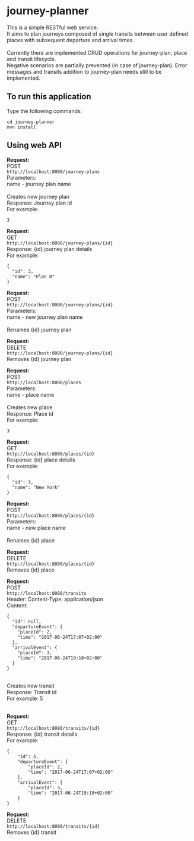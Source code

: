 # journey-planner
This is a simple RESTful web service.<br>
It aims to plan journeys composed of single transits between user defined places with subsequent departure and arrival times.<br>
<br>
Currently there are implemented CRUD operations for journey-plan, place and transit lifecycle.<br>
Negative scenarios are partially prevented (in case of journey-plan).
Error messages and transits addition to journey-plan needs still to be implemented.<br>

## To run this application
Type the following commands:
```
cd journey-planner
mvn install
```

## Using web API

<b>Request:</b><br>
POST<br>
`http://localhost:8080/journey-plans`<br>
Parameters:<br>
name - journey plan name<br>
<br>
Creates new journey plan<br>
Response: Journey plan id<br>
For example:
```
3
```


<b>Request:</b><br>
GET<br>
`http://localhost:8080/journey-plans/{id}`<br>
Response: {id} journey plan details<br>
For example:
```
{
  "id": 3,
  "name": "Plan B"
}
```


<b>Request:</b><br>
POST<br>
`http://localhost:8080/journey-plans/{id}`<br>
Parameters:<br>
name - new journey plan name<br>
<br>
Renames {id} journey plan<br>


<b>Request:</b><br>
DELETE<br>
`http://localhost:8080/journey-plans/{id}`<br>
Removes {id} journey plan<br>


<b>Request:</b><br>
POST<br>
`http://localhost:8080/places`<br>
Parameters:<br>
name - place name<br>
<br>
Creates new place<br>
Response: Place id<br>
For example:
```
3
```


<b>Request:</b><br>
GET<br>
`http://localhost:8080/places/{id}`<br>
Response: {id} place details<br>
For example:
```
{
  "id": 3,
  "name": "New York"
}
```


<b>Request:</b><br>
POST<br>
`http://localhost:8080/places/{id}`<br>
Parameters:<br>
name - new place name<br>
<br>
Renames {id} place<br>


<b>Request:</b><br>
DELETE<br>
`http://localhost:8080/places/{id}`<br>
Removes {id} place<br>


<b>Request:</b><br>
POST<br>
`http://localhost:8080/transits`<br>
Header: Content-Type: application/json<br>
Content:<br>
```
{
  "id": null,
  "departureEvent": {
    "placeId": 2,
	"time": "2017-06-24T17:07+02:00"
  },
  "arrivalEvent": {
    "placeId": 3,
	"time": "2017-06-24T19:10+02:00"
  }
}
```
<br>
Creates new transit<br>
Response: Transit id<br>
For example: 5<br>
<br>


<b>Request:</b><br>
GET<br>
`http://localhost:8080/transits/{id}`<br>
Response: {id} transit details<br>
For example:
```
{
    "id": 5,
    "departureEvent": {
        "placeId": 2,
        "time": "2017-06-24T17:07+02:00"
    },
    "arrivalEvent": {
        "placeId": 3,
        "time": "2017-06-24T19:10+02:00"
    }
}
```


<b>Request:</b><br>
DELETE<br>
`http://localhost:8080/transits/{id}`<br>
Removes {id} transit<br>
